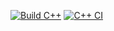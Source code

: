 [![Build C++](https://github.com/mbridgnell/430Ex6/actions/workflows/actions.yml/badge.svg)](https://github.com/mbridgnell/430Ex6/actions/workflows/actions.yml)
[![C++ CI](https://github.com/ChicoState/FirstIO/actions/workflows/actions.yml/badge.svg)](https://github.com/ChicoState/FirstIO/actions/workflows/actions.yml)
